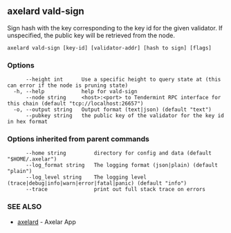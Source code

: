 ## axelard vald-sign

Sign hash with the key corresponding to the key id for the given validator. If unspecified, the public key will be retrieved from the node.

```
axelard vald-sign [key-id] [validator-addr] [hash to sign] [flags]
```

### Options

```
      --height int      Use a specific height to query state at (this can error if the node is pruning state)
  -h, --help            help for vald-sign
      --node string     <host>:<port> to Tendermint RPC interface for this chain (default "tcp://localhost:26657")
  -o, --output string   Output format (text|json) (default "text")
      --pubkey string   the public key of the validator for the key id in hex format
```

### Options inherited from parent commands

```
      --home string         directory for config and data (default "$HOME/.axelar")
      --log_format string   The logging format (json|plain) (default "plain")
      --log_level string    The logging level (trace|debug|info|warn|error|fatal|panic) (default "info")
      --trace               print out full stack trace on errors
```

### SEE ALSO

- [axelard](axelard.md)	 - Axelar App
